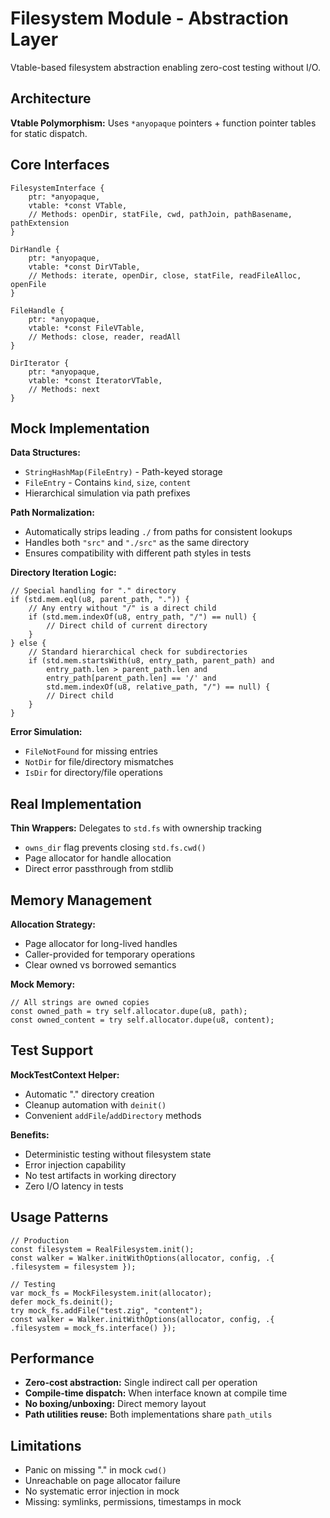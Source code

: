 # Filesystem Module - Abstraction Layer

Vtable-based filesystem abstraction enabling zero-cost testing without I/O.

## Architecture

**Vtable Polymorphism:** Uses `*anyopaque` pointers + function pointer tables for static dispatch.

## Core Interfaces

```zig
FilesystemInterface {
    ptr: *anyopaque,
    vtable: *const VTable,
    // Methods: openDir, statFile, cwd, pathJoin, pathBasename, pathExtension
}

DirHandle {
    ptr: *anyopaque,
    vtable: *const DirVTable,
    // Methods: iterate, openDir, close, statFile, readFileAlloc, openFile
}

FileHandle {
    ptr: *anyopaque,
    vtable: *const FileVTable,
    // Methods: close, reader, readAll
}

DirIterator {
    ptr: *anyopaque,
    vtable: *const IteratorVTable,
    // Methods: next
}
```

## Mock Implementation

**Data Structures:**
- `StringHashMap(FileEntry)` - Path-keyed storage
- `FileEntry` - Contains `kind`, `size`, `content`
- Hierarchical simulation via path prefixes

**Path Normalization:**
- Automatically strips leading `./` from paths for consistent lookups
- Handles both `"src"` and `"./src"` as the same directory
- Ensures compatibility with different path styles in tests

**Directory Iteration Logic:**
```zig
// Special handling for "." directory
if (std.mem.eql(u8, parent_path, ".")) {
    // Any entry without "/" is a direct child
    if (std.mem.indexOf(u8, entry_path, "/") == null) {
        // Direct child of current directory
    }
} else {
    // Standard hierarchical check for subdirectories
    if (std.mem.startsWith(u8, entry_path, parent_path) and
        entry_path.len > parent_path.len and
        entry_path[parent_path.len] == '/' and
        std.mem.indexOf(u8, relative_path, "/") == null) {
        // Direct child
    }
}
```

**Error Simulation:**
- `FileNotFound` for missing entries
- `NotDir` for file/directory mismatches
- `IsDir` for directory/file operations

## Real Implementation

**Thin Wrappers:** Delegates to `std.fs` with ownership tracking
- `owns_dir` flag prevents closing `std.fs.cwd()`
- Page allocator for handle allocation
- Direct error passthrough from stdlib

## Memory Management

**Allocation Strategy:**
- Page allocator for long-lived handles
- Caller-provided for temporary operations
- Clear owned vs borrowed semantics

**Mock Memory:**
```zig
// All strings are owned copies
const owned_path = try self.allocator.dupe(u8, path);
const owned_content = try self.allocator.dupe(u8, content);
```

## Test Support

**MockTestContext Helper:**
- Automatic "." directory creation
- Cleanup automation with `deinit()`
- Convenient `addFile`/`addDirectory` methods

**Benefits:**
- Deterministic testing without filesystem state
- Error injection capability
- No test artifacts in working directory
- Zero I/O latency in tests

## Usage Patterns

```zig
// Production
const filesystem = RealFilesystem.init();
const walker = Walker.initWithOptions(allocator, config, .{ .filesystem = filesystem });

// Testing
var mock_fs = MockFilesystem.init(allocator);
defer mock_fs.deinit();
try mock_fs.addFile("test.zig", "content");
const walker = Walker.initWithOptions(allocator, config, .{ .filesystem = mock_fs.interface() });
```

## Performance

- **Zero-cost abstraction:** Single indirect call per operation
- **Compile-time dispatch:** When interface known at compile time
- **No boxing/unboxing:** Direct memory layout
- **Path utilities reuse:** Both implementations share `path_utils`

## Limitations

- Panic on missing "." in mock `cwd()`
- Unreachable on page allocator failure
- No systematic error injection in mock
- Missing: symlinks, permissions, timestamps in mock